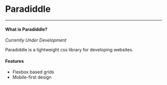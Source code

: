 # Paradiddle

------------------

#### What is Paradiddle?

*Currently Under Development*

Paradiddle is a lightweight css library for developing websites.

#### Features

- Flexbox based grids
- Mobile-first design
